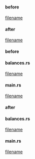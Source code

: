 <!-- tabs:start -->

#### **before**

[filename](./template/README.md ':include')

#### **after**

[filename](./solution/README.md ':include')

<!-- tabs:end -->

<!-- slide:break -->

<!-- tabs:start -->

#### **before**

<!-- tabs:start -->

#### **balances.rs**

[filename](./template/src/balances.rs ':include :type=code rust')

#### **main.rs**

[filename](./template/src/main.rs ':include :type=code rust')

<!-- tabs:end -->

#### **after**

<!-- tabs:start -->

#### **balances.rs**

[filename](./solution/src/balances.rs ':include :type=code rust')

#### **main.rs**

[filename](./solution/src/main.rs ':include :type=code rust')

<!-- tabs:end -->

<!-- tabs:end -->

